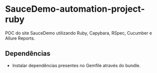# SauceDemo-automation-project-ruby
POC do site SauceDemo utilizando Ruby, Capybara, RSpec, Cucumber e Allure Reports.

## Dependências
- Instalar dependências presentes no Gemfile através do bundle.
